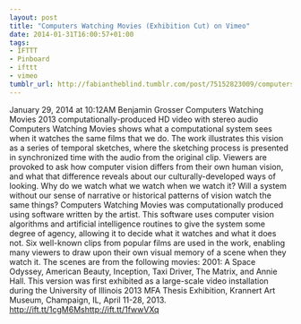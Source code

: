 ```yaml
---
layout: post
title: "Computers Watching Movies (Exhibition Cut) on Vimeo"
date: 2014-01-31T16:00:57+01:00
tags:
- IFTTT
- Pinboard
- ifttt
- vimeo
tumblr_url: http://fabiantheblind.tumblr.com/post/75152823009/computers-watching-movies-exhibition-cut-on-vimeo
---
```

January 29, 2014 at 10:12AM
Benjamin Grosser Computers Watching Movies 2013 computationally-produced HD video with stereo audio Computers Watching Movies shows what a computational system sees when it watches the same films that we do. The work illustrates this vision as a series of temporal sketches, where the sketching process is presented in synchronized time with the audio from the original clip. Viewers are provoked to ask how computer vision differs from their own human vision, and what that difference reveals about our culturally-developed ways of looking. Why do we watch what we watch when we watch it? Will a system without our sense of narrative or historical patterns of vision watch the same things? Computers Watching Movies was computationally produced using software written by the artist. This software uses computer vision algorithms and artificial intelligence routines to give the system some degree of agency, allowing it to decide what it watches and what it does not. Six well-known clips from popular films are used in the work, enabling many viewers to draw upon their own visual memory of a scene when they watch it. The scenes are from the following movies: 2001: A Space Odyssey, American Beauty, Inception, Taxi Driver, The Matrix, and Annie Hall. This version was first exhibited as a large-scale video installation during the University of Illinois 2013 MFA Thesis Exhibition, Krannert Art Museum, Champaign, IL, April 11-28, 2013. http://ift.tt/1cgM6Mshttp://ift.tt/1fwwVXq
